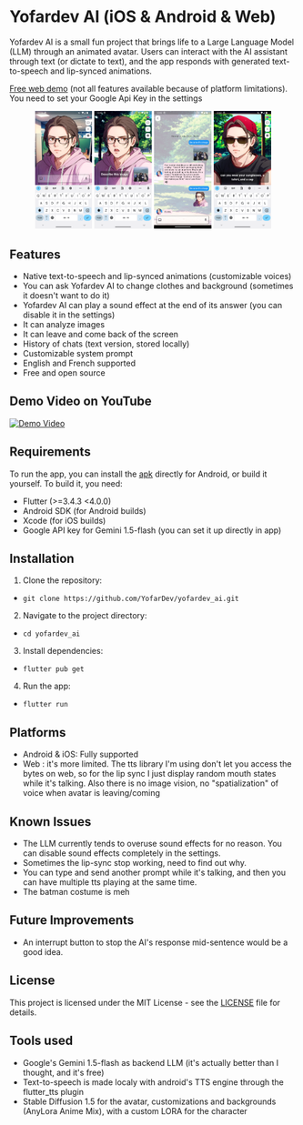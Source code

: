 # Yofardev AI (iOS & Android & Web)

Yofardev AI is a small fun project that brings life to a Large Language Model (LLM) through an animated avatar. Users can interact with the AI assistant through text (or dictate to text), and the app responds with generated text-to-speech and lip-synced animations.

[Free web demo](https://yofardev-ai.web.app) (not all features available because of platform limitations). You need to set your Google Api Key in the settings

<p align="center">
  <img src="screenshots/1.png" width="20%" />
  <img src="screenshots/2.png" width="20%" />
  <img src="screenshots/3.png" width="20%" />
  <img src="screenshots/4.png" width="20%" />
</p>

## Features

- Native text-to-speech and lip-synced animations (customizable voices)
- You can ask Yofardev AI to change clothes and background (sometimes it doesn't want to do it)
- Yofardev AI can play a sound effect at the end of its answer (you can disable it in the settings)
- It can analyze images
- It can leave and come back of the screen
- History of chats (text version, stored locally)
- Customizable system prompt
- English and French supported
- Free and open source

## Demo Video on YouTube

[![Demo Video](https://img.youtube.com/vi/nzVYq8lGkHI/0.jpg)](https://www.youtube.com/watch?v=nzVYq8lGkHI)

## Requirements

To run the app, you can install the [apk](https://github.com/YofarDev/yofardev_ai/releases/) directly for Android, or build it yourself. To build it, you need:

- Flutter (>=3.4.3 <4.0.0)
- Android SDK (for Android builds)
- Xcode (for iOS builds)
- Google API key for Gemini 1.5-flash (you can set it up directly in app)

## Installation

1. Clone the repository:

- `git clone https://github.com/YofarDev/yofardev_ai.git`

2. Navigate to the project directory:

- `cd yofardev_ai`

3. Install dependencies:

- `flutter pub get`

4. Run the app:

- `flutter run`

## Platforms

- Android & iOS: Fully supported
- Web : it's more limited. The tts library I'm using don't let you access the bytes on web, so for the lip sync I just display random mouth states while it's talking. Also there is no image vision, no "spatialization" of voice when avatar is leaving/coming

## Known Issues

- The LLM currently tends to overuse sound effects for no reason. You can disable sound effects completely in the settings.
- Sometimes the lip-sync stop working, need to find out why.
- You can type and send another prompt while it's talking, and then you can have multiple tts playing at the same time.
- The batman costume is meh

## Future Improvements

- An interrupt button to stop the AI's response mid-sentence would be a good idea.

## License

This project is licensed under the MIT License - see the [LICENSE](LICENSE) file for details.

## Tools used

- Google's Gemini 1.5-flash as backend LLM (it's actually better than I thought, and it's free)
- Text-to-speech is made localy with android's TTS engine through the flutter_tts plugin
- Stable Diffusion 1.5 for the avatar, customizations and backgrounds (AnyLora Anime Mix), with a custom LORA for the character
